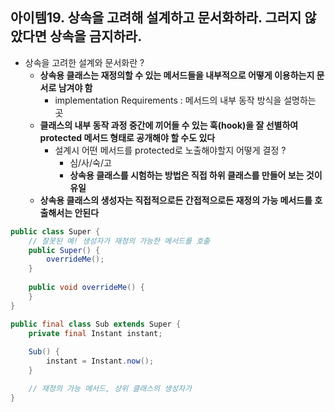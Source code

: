## 아이템19. 상속을 고려해 설계하고 문서화하라. 그러지 않았다면 상속을 금지하라.
* 상속을 고려한 설계와 문서화란 ?
	* **상속용 클래스는 재정의할 수 있는 메서드들을 내부적으로 어떻게 이용하는지 문서로 남겨야 함**
		* implementation Requirements : 메서드의 내부 동작 방식을 설명하는 곳
	* **클래스의 내부 동작 과정 중간에 끼어들 수 있는 훅(hook)을 잘 선별하여 protected 메서드 형태로 공개해야 할 수도 있다**
		* 설계시 어떤 메서드를 protected로 노출해야할지 어떻게 결정 ?
			* 심/사/숙/고
			* **상속용 클래스를 시험하는 방법은 직접 하위 클래스를 만들어 보는 것이 유일**
	* **상속용 클래스의 생성자는 직접적으로든 간접적으로든 재정의 가능 메서드를 호출해서는 안된다**
```java
public class Super {
	// 잘못된 예! 생성자가 재정의 가능한 메서드를 호출
	public Super() {
		overrideMe();
	}
	
	public void overrideMe() {
	}
}
```
```java
public final class Sub extends Super {
	private final Instant instant;
	
	Sub() {
		instant = Instant.now();
	}

	// 재정의 가능 메서드, 상위 클래스의 생성자가
}
```
<!--stackedit_data:
eyJoaXN0b3J5IjpbMjIxMDEzMTgzXX0=
-->